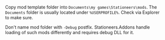 Copy mod template folder into `Documents\my games\Stationeers\mods`.
The `Documents` folder is usually located under `%USERPROFILE%`. Check via Explorer to make sure.

Don't name mod folder with `-Debug` postfix. Stationeers.Addons handle loading of such mods differently and requires debug DLL for it. 
